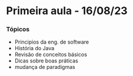 #  Primeira aula - 16/08/23

### Tópicos 
- Principios da eng. de software
- História do Java
- Revisão de conceitos básicos 
- Dicas sobre boas práticas 
- mudança de paradigmas